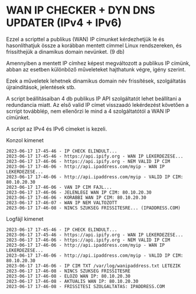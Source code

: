 # WAN IP CHECKER + DYN DNS UPDATER (IPv4 + IPv6)

Ezzel a scripttel a publikus (WAN) IP címunket kérdezhetjük le és hasonlíthatjuk össze a korábban mentett címmel Linux rendszereken, és frissíthejük a dinamikus domain nevünket. (9 db)

Amennyiben a mentett IP címhez képest megváltozott a publikus IP címünk, abban az esetben különböző műveleteket hajthatunk végre, igény szerint.

Ezek a műveletek lehetnek dinamikus domain név frissítések, szolgáltatás újraindítások, jelentések stb.

A script beállításaiban 4 db publikus IP API szolgáltatót lehet beállítani a redundancia miatt. Az első valid IP címet visszaadó lekérdezést követően a scrript továbblép, nem ellenőrzi le mind a 4 szolgáltatótól a WAN IP címünket.

A script az IPv4 és IPv6 címeket is kezeli.

Konzol kimenet

```
2023-06-17 17-45-46 - IP CHECK ELINDULT...
2023-06-17 17-45-46 - https://api.ipify.org - WAN IP LEKERDEZESE...
2023-06-17 17-46-06 - https://api.ipify.org - NEM VALID IP CIM
2023-06-17 17-46-06 - http://api.ipaddress.com/myip - WAN IP LEKERDEZESE...
2023-06-17 17-46-06 - http://api.ipaddress.com/myip - VALID IP CIM: 80.10.20.30
2023-06-17 17-46-06 - VAN IP CIM FAJL...
2023-06-17 17-46-06 - JELENLEGI WAN IP CIM: 80.10.20.30
2023-06-17 17-46-06 - KORABBI WAN IP CIM: 80.10.20.30
2023-06-17 17-46-07 - WAN IP NEM VALTOZOTT
2023-06-17 17-46-08 - NINCS SZUKSEG FRISSITESRE... (IPADDRESS.COM)
```

Logfájl kimenet

```
2023-06-17 17-45-46 - IP CHECK ELINDULT...
2023-06-17 17-45-46 - https://api.ipify.org - WAN IP LEKERDEZESE...
2023-06-17 17-46-06 - https://api.ipify.org - NEM VALID IP CIM
2023-06-17 17-46-06 - http://api.ipaddress.com/myip - WAN IP LEKERDEZESE...
2023-06-17 17-46-06 - http://api.ipaddress.com/myip - VALID IP CIM: 80.10.20.30
2023-06-17 17-46-06 - IP CIM TXT /var/log/wanipaddress.txt LETEZIK
2023-06-17 17-46-08 - NINCS SZUKSEG FRISSITESRE
2023-06-17 17-46-08 - ELOZO WAN IP: 80.10.20.30
2023-06-17 17-46-08 - AKTUALIS WAN IP: 80.10.20.30
2023-06-17 17-46-08 - FRISSITESI SZOLGALTATAS: IPADDRESS.COM
```
